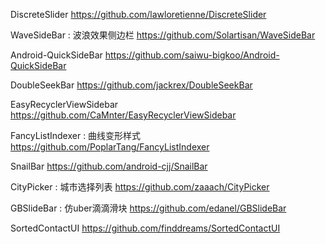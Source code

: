 DiscreteSlider
https://github.com/lawloretienne/DiscreteSlider

WaveSideBar : 波浪效果侧边栏
https://github.com/Solartisan/WaveSideBar

Android-QuickSideBar
https://github.com/saiwu-bigkoo/Android-QuickSideBar

DoubleSeekBar
https://github.com/jackrex/DoubleSeekBar

EasyRecyclerViewSidebar
https://github.com/CaMnter/EasyRecyclerViewSidebar

FancyListIndexer : 曲线变形样式
https://github.com/PoplarTang/FancyListIndexer

SnailBar
https://github.com/android-cjj/SnailBar

CityPicker : 城市选择列表
https://github.com/zaaach/CityPicker

GBSlideBar : 仿uber滴滴滑块
https://github.com/edanel/GBSlideBar

SortedContactUI
https://github.com/finddreams/SortedContactUI

